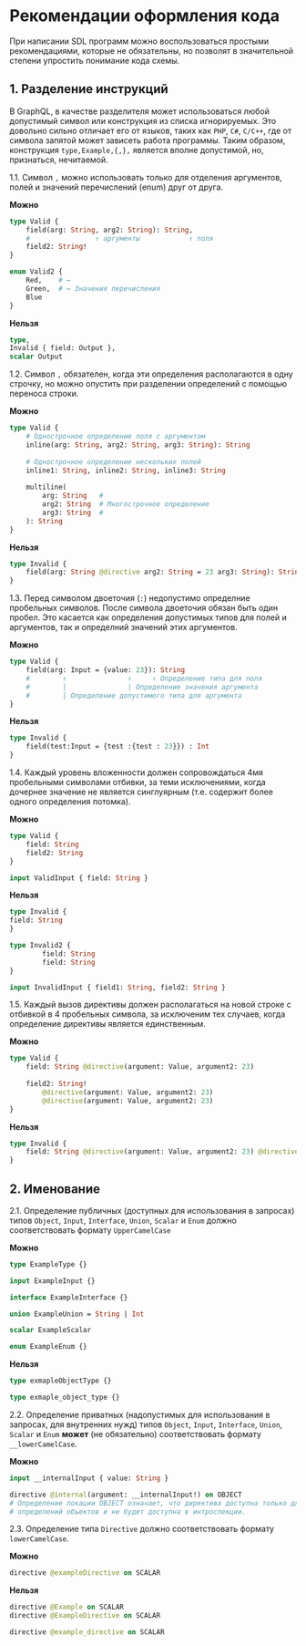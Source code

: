 # Рекомендации оформления кода


При написании SDL программ можно воспользоваться простыми рекомендациями, 
которые не обязательны, но позволят в значительной степени упростить понимание кода схемы.

## 1. Разделение инструкций

В GraphQL, в качестве разделителя может использоваться любой допустимый 
символ или конструкция из списка игнорируемых. Это довольно сильно отличает его от 
языков, таких как `PHP`, `C#`, `C/C++`, где от символа запятой может зависеть работа программы. 
Таким образом, конструкция `type,Example,{,},` является вполне допустимой, но, признаться, нечитаемой.

1.1. Символ `,` можно использовать только для отделения аргументов, полей и значений перечислений (enum) друг от друга.

**Можно**

```graphql
type Valid {
    field(arg: String, arg2: String): String,
    #                ↑ аргументы            ↑ поля
    field2: String!
}

enum Valid2 {
    Red,    # ←
    Green,  # ← Значения перечисления
    Blue
}
```

**Нельзя**

```graphql
type,
Invalid { field: Output },
scalar Output
```

1.2. Символ `,` обязателен, когда эти определения располагаются в одну строчку, но можно 
опустить при разделении определений с помощью переноса строки.

**Можно**

```graphql
type Valid {
    # Однострочное определение поля с аргументом
    inline(arg: String, arg2: String, arg3: String): String
    
    # Однострочное определение нескольких полей
    inline1: String, inline2: String, inline3: String
    
    multiline(
        arg: String   #
        arg2: String  # Многострочное определение
        arg3: String  #
    ): String
}
```

**Нельзя**

```graphql
type Invalid {
    field(arg: String @directive arg2: String = 23 arg3: String): String field2: Type
}
```

1.3. Перед символом двоеточия (`:`) недопустимо определние пробельных символов. 
После символа двоеточия обязан быть один пробел. Это касается как определения допустимых типов 
для полей и аргументов, так и определний значений этих аргументов.

**Можно**

```graphql
type Valid {
    field(arg: Input = {value: 23}): String
    #        ↑               ↑     ↑ Определение типа для поля
    #        |               | Определение значения аргумента
    #        | Определение допустимого типа для аргумента
}
```

**Нельзя**

```graphql
type Invalid {
    field(test:Input = {test :{test : 23}}) : Int
}
```

1.4. Каждый уровень вложенности должен сопровождаться 4мя пробельными символами 
отбивки, за теми исключениями, когда дочернее значение не является синглуярным 
(т.е. содержит более одного определения потомка).

**Можно**

```graphql
type Valid {
    field: String
    field2: String
}

input ValidInput { field: String }
```

**Нельзя**

```graphql
type Invalid {
field: String
}

type Invalid2 {
        field: String
        field: String
}

input InvalidInput { field1: String, field2: String }
```

1.5. Каждый вызов директивы должен располагаться на новой 
строке с отбивкой в 4 пробельных символа, за исключеним тех случаев, когда определение директивы является единственным.

**Можно**

```graphql
type Valid {
    field: String @directive(argument: Value, argument2: 23)
        
    field2: String!
        @directive(argument: Value, argument2: 23)
        @directive(argument: Value, argument2: 23)
}
```

**Нельзя**

```graphql
type Invalid {
    field: String @directive(argument: Value, argument2: 23) @directive(argument: Value, argument2: 23)
}
```

## 2. Именование

2.1. Определение публичных (доступных для использования в запросах) типов `Object`, `Input`, `Interface`, `Union`, `Scalar` и `Enum` 
должно соответствовать формату `UpperCamelCase`

**Можно**

```graphql
type ExampleType {}

input ExampleInput {}

interface ExampleInterface {}

union ExampleUnion = String | Int

scalar ExampleScalar

enum ExampleEnum {}
```

**Нельзя**

```graphql
type exmapleObjectType {}

type exmaple_object_type {}
```

2.2. Определение приватных (надопустимых для использования в запросах, для внутренних нужд) типов `Object`, `Input`, `Interface`, `Union`, `Scalar` и `Enum` 
**может** (не обязательно) соответствовать формату `__lowerCamelCase`.

**Можно**

```graphql
input __internalInput { value: String }

directive @internal(argument: __internalInput!) on OBJECT 
# Определение локации OBJECT означает, что директива доступна только для 
# определений объектов и не будет доступна в интроспекции.
```

2.3. Определение типа `Directive` должно соответствовать формату `lowerCamelCase`.

**Можно**

```graphql
directive @exampleDirective on SCALAR
```

**Нельзя**

```graphql
directive @Example on SCALAR
directive @ExampleDirective on SCALAR

directive @example_directive on SCALAR
```
